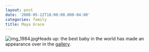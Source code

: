 ```yaml
---
layout: post
date: '2008-05-22T18:00:00.000-04:00'
categories: family
title: Maya Grace
---
```




![img_1984.jpg](img_1984.jpg)Heads up: the best baby in the world has made an appearance over in the [gallery](/gallery2/v/MayaGraceSpring08/).